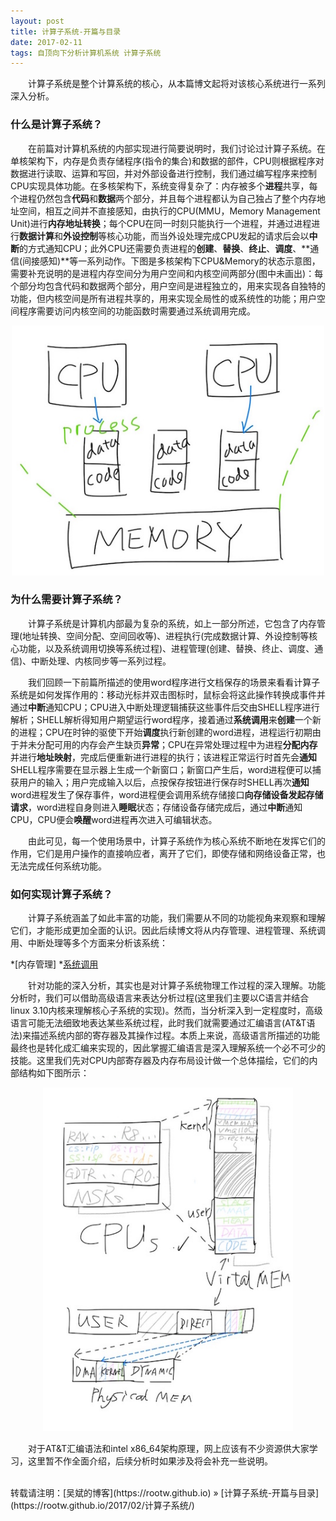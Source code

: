 ```yaml
---
layout: post
title: 计算子系统-开篇与目录
date: 2017-02-11
tags: 自顶向下分析计算机系统 计算子系统
---
```


&emsp;&emsp;计算子系统是整个计算系统的核心，从本篇博文起将对该核心系统进行一系列深入分析。

### 什么是计算子系统？

&emsp;&emsp;在前篇对计算机系统的内部实现进行简要说明时，我们讨论过计算子系统。在单核架构下，内存是负责存储程序(指令的集合)和数据的部件，CPU则根据程序对数据进行读取、运算和写回，并对外部设备进行控制，我们通过编写程序来控制CPU实现具体功能。在多核架构下，系统变得复杂了：内存被多个**进程**共享，每个进程仍然包含**代码**和**数据**两个部分，并且每个进程都认为自己独占了整个内存地址空间，相互之间并不直接感知，由执行的CPU(MMU，Memory Management Unit)进行**内存地址转换**；每个CPU在同一时刻只能执行一个进程，并通过进程进行**数据计算**和**外设控制**等核心功能，而当外设处理完成CPU发起的请求后会以**中断**的方式通知CPU；此外CPU还需要负责进程的**创建**、**替换**、**终止**、**调度**、**通信(间接感知)**等一系列动作。下图是多核架构下CPU&Memory的状态示意图，需要补充说明的是进程内存空间分为用户空间和内核空间两部分(图中未画出)：每个部分均包含代码和数据两个部分，用户空间是进程独立的，用来实现各自独特的功能，但内核空间是所有进程共享的，用来实现全局性的或系统性的功能；用户空间程序需要访问内核空间的功能函数时需要通过系统调用完成。

<div align="center">
    <img src="/images/posts/i440fx/cpu.jpg" height="400" width="500">  
</div> 

### 为什么需要计算子系统？

&emsp;&emsp;计算子系统是计算机内部最为复杂的系统，如上一部分所述，它包含了内存管理(地址转换、空间分配、空间回收等)、进程执行(完成数据计算、外设控制等核心功能，以及系统调用切换等系统过程)、进程管理(创建、替换、终止、调度、通信)、中断处理、内核同步等一系列过程。

&emsp;&emsp;我们回顾一下前篇所描述的使用word程序进行文档保存的场景来看看计算子系统是如何发挥作用的：移动光标并双击图标时，鼠标会将这此操作转换成事件并通过**中断**通知CPU；CPU进入中断处理逻辑捕获这些事件后交由SHELL程序进行解析；SHELL解析得知用户期望运行word程序，接着通过**系统调用**来**创建**一个新的进程；CPU在时钟的驱使下开始**调度**执行新创建的word进程，进程运行初期由于并未分配可用的内存会产生缺页**异常**；CPU在异常处理过程中为进程**分配内存**并进行**地址映射**，完成后便重新进行进程的执行；该进程正常运行时首先会**通知**SHELL程序需要在显示器上生成一个新窗口；新窗口产生后，word进程便可以捕获用户的输入；用户完成输入以后，点按保存按钮进行保存时SHELL再次**通知**word进程发生了保存事件，word进程便会调用系统存储接口**向存储设备发起存储请求**，word进程自身则进入**睡眠**状态；存储设备存储完成后，通过**中断**通知CPU，CPU便会**唤醒**word进程再次进入可编辑状态。

&emsp;&emsp;由此可见，每一个使用场景中，计算子系统作为核心系统不断地在发挥它们的作用，它们是用户操作的直接响应者，离开了它们，即使存储和网络设备正常，也无法完成任何系统功能。

### 如何实现计算子系统？

&emsp;&emsp;计算子系统涵盖了如此丰富的功能，我们需要从不同的功能视角来观察和理解它们，才能形成更加全面的认识。因此后续博文将从内存管理、进程管理、系统调用、中断处理等多个方面来分析该系统：


*[内存管理]
*[系统调用](https://rootw.github.io/2017/02/系统调用/)


&emsp;&emsp;针对功能的深入分析，其实也是对计算子系统物理工作过程的深入理解。功能分析时，我们可以借助高级语言来表达分析过程(这里我们主要以C语言并结合linux 3.10内核来理解核心子系统的实现)。然而，当分析深入到一定程度时，高级语言可能无法细致地表达某些系统过程，此时我们就需要通过汇编语言(AT&T语法)来描述系统内部的寄存器及其操作过程。本质上来说，高级语言所描述的功能最终也是转化成汇编来实现的，因此掌握汇编语言是深入理解系统一个必不可少的技能。这里我们先对CPU内部寄存器及内存布局设计做一个总体描绘，它们的内部结构如下图所示：

<div align="center">
    <img src="/images/posts/i440fx/cpu_low_level.jpg" height="550" width="400">  
</div> 

&emsp;&emsp;对于AT&T汇编语法和intel x86_64架构原理，网上应该有不少资源供大家学习，这里暂不作全面介绍，后续分析时如果涉及将会补充一些说明。

<br>
转载请注明：[吴斌的博客](https://rootw.github.io) » [计算子系统-开篇与目录](https://rootw.github.io/2017/02/计算子系统/) 
